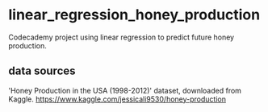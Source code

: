 # linear_regression_honey_production
Codecademy project using linear regression to predict future honey production.

## data sources
'Honey Production in the USA (1998-2012)' dataset, downloaded from Kaggle.
https://www.kaggle.com/jessicali9530/honey-production
